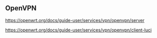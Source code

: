 ## OpenVPN
https://openwrt.org/docs/guide-user/services/vpn/openvpn/server

https://openwrt.org/docs/guide-user/services/vpn/openvpn/client-luci

